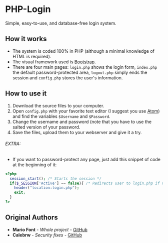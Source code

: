 # PHP-Login

Simple, easy-to-use, and database-free login system.

## How it works

* The system is coded 100% in PHP (although a minimal knowledge of HTML is required).
* The visual framework used is [Bootstrap](http://getbootstrap.com).
* There are four main pages: `login.php` shows the login form, `index.php` the default password-protected area, `logout.php` simply ends the session and `config.php` stores the user's information.

## How to use it

1. Download the source files to your computer.
2. Open `config.php` with your favorite text editor (I suggest you use [Atom](https://atom.io)) and find the variables `$Username` and `$Password`.
3. Change the username and password (note that you have to use the salted version of your password.
4. Save the files, upload them to your webserver and give it a try.

###### EXTRA:

* If you want to password-protect any page, just add this snippet of code at the beginning of it:

```php
<?php
  session_start(); /* Starts the session */
  if($_SESSION['Active'] == false){ /* Redirects user to login.php if not logged in */
    header("location:login.php");
    exit;
  }
?>
```

## Original Authors

* **Mario Font** - *Whole project* - [GitHub](https://github.com/mariofont)
* **Calebrw** - *Security fixes* - [GitHub](https://github.com/Calebrw)
